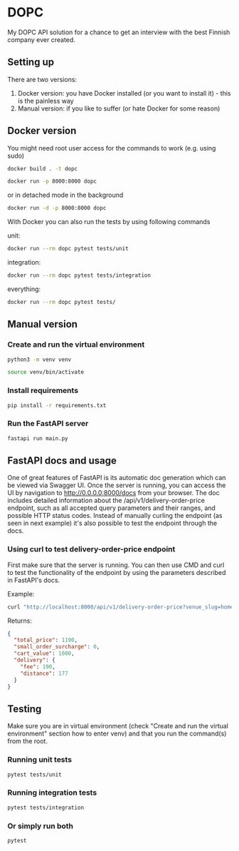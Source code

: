 # DOPC

My DOPC API solution for a chance to get an interview with the best Finnish company ever created.

## Setting up

There are two versions:

1. Docker version: you have Docker installed (or you want to install it) - this is the painless way
2. Manual version: if you like to suffer (or hate Docker for some reason)

## Docker version

You might need root user access for the commands to work (e.g. using sudo)

```bash
docker build . -t dopc
```

```bash
docker run -p 8000:8000 dopc
```

or in detached mode in the background

```bash
docker run -d -p 8000:8000 dopc
```

With Docker you can also run the tests by using following commands

unit:

```bash
docker run --rm dopc pytest tests/unit
```

integration:

```bash
docker run --rm dopc pytest tests/integration
```

everything:

```bash
docker run --rm dopc pytest tests/
```

## Manual version

### Create and run the virtual environment

```bash
python3 -m venv venv
```

```bash
source venv/bin/activate
```

### Install requirements

```bash
pip install -r requirements.txt
```

### Run the FastAPI server

```bash
fastapi run main.py
```

## FastAPI docs and usage

One of great features of FastAPI is its automatic doc generation which can be viewed via Swagger UI. Once the server is running, you can access the UI by navigation to http://0.0.0.0:8000/docs from your browser. The doc includes detailed information about the /api/v1/delivery-order-price endpoint, such as all accepted query parameters and their ranges, and possible HTTP status codes. Instead of manually curling the endpoint (as seen in next example) it's also possible to test the endpoint through the docs.

### Using curl to test delivery-order-price endpoint

First make sure that the server is running. You can then use CMD and curl to test the functionality of the endpoint by using the parameters described in FastAPI's docs.

Example:

```bash
curl "http://localhost:8000/api/v1/delivery-order-price?venue_slug=home-assignment-venue-helsinki&cart_value=1000&user_lat=60.17094&user_lon=24.93087"
```

Returns:

```json
{
  "total_price": 1190,
  "small_order_surcharge": 0,
  "cart_value": 1000,
  "delivery": {
    "fee": 190,
    "distance": 177
  }
}
```

## Testing

Make sure you are in virtual environment (check "Create and run the virtual environment" section how to enter venv) and that you run the command(s) from the root.

### Running unit tests

```bash
pytest tests/unit
```

### Running integration tests

```bash
pytest tests/integration
```

### Or simply run both

```bash
pytest
```
